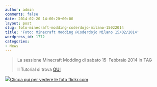 ```yaml
---
author: admin
comments: false
date: 2014-02-20 14:00:20+00:00
layout: post
slug: foto-minecraft-modding-coderdojo-milano-15022014
title: 'Foto: Minecraft Modding @Coderdojo Milano 15/02/2014'
wordpress_id: 1772
categories:
- News
---
```


<blockquote>La sessione Minecraft Modding di sabato 15  Febbraio 2014 in TAG

Il Tutorial si trova [QUI](//coderdojomilano.it/tutorial-minecraft-modding-1/)</blockquote>




[![](//coderdojomilano.it/wp-content/uploads/2014/02/MCsmall.jpg)Clicca qui per vedere le foto flickr.com](https://www.flickr.com/photos/98942956@N02/sets/72157641252189034/)
